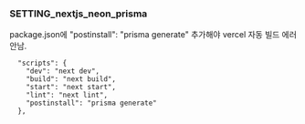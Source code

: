### SETTING_nextjs_neon_prisma

package.json에 "postinstall": "prisma generate" 추가해야 vercel 자동 빌드 에러안남.

```
  "scripts": {
    "dev": "next dev",
    "build": "next build",
    "start": "next start",
    "lint": "next lint",
    "postinstall": "prisma generate"
  },
```
